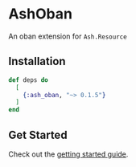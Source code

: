 # AshOban

An oban extension for `Ash.Resource`

## Installation

```elixir
def deps do
  [
    {:ash_oban, "~> 0.1.5"}
  ]
end
```

## Get Started

Check out the [getting started guide](/documentation/tutorials/get-started-with-ash-oban.md).
